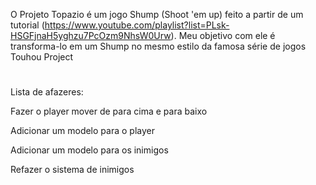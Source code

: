 O Projeto Topazio é um jogo Shump (Shoot 'em up) feito a partir de um tutorial (https://www.youtube.com/playlist?list=PLsk-HSGFjnaH5yghzu7PcOzm9NhsW0Urw). Meu objetivo com ele é transforma-lo em um Shump no mesmo estilo da famosa   série de jogos Touhou Project  

#

Lista de afazeres:

Fazer o player mover de para cima e para baixo

Adicionar um modelo para o player

Adicionar um modelo para os inimigos

Refazer o sistema de inimigos

